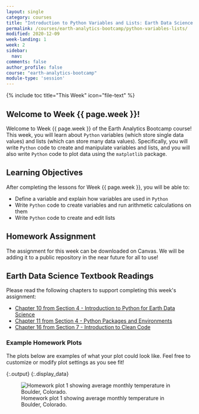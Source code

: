 ```yaml
---
layout: single
category: courses
title: "Introduction to Python Variables and Lists: Earth Data Science Bootcamp Course Week 2"
permalink: /courses/earth-analytics-bootcamp/python-variables-lists/
modified: 2020-12-09
week-landing: 1
week: 2
sidebar:
  nav:
comments: false
author_profile: false
course: "earth-analytics-bootcamp"
module-type: 'session'
---
```

{% include toc title="This Week" icon="file-text" %}

<div class="notice--info" markdown="1">

## <i class="fa fa-ship" aria-hidden="true"></i> Welcome to Week {{ page.week }}!

Welcome to Week {{ page.week }} of the Earth Analytics Bootcamp course! This week, you will learn about `Python` variables (which store single data values) and lists (which can store many data values). Specifically, you will write `Python` code to create and manipulate variables and lists, and you will also write `Python` code to plot data using the `matplotlib` package.


## <i class="fa fa-graduation-cap" aria-hidden="true"></i> Learning Objectives

After completing the lessons for Week {{ page.week }}, you will be able to:

* Define a variable and explain how variables are used in `Python`
* Write `Python` code to create variables and run arithmetic calculations on them
* Write `Python` code to create and edit lists


## <i class="fa fa-pencil-square-o" aria-hidden="true"></i> Homework Assignment

The assignment for this week can be downloaded on Canvas. We will be adding it to a
public repository in the near future for all to use!

## <i class="fa fa-book"></i> Earth Data Science Textbook Readings
Please read the following chapters to support completing this week's assignment:
* <a href="https://www.earthdatascience.org/courses/intro-to-earth-data-science/python-code-fundamentals/get-started-using-python/">Chapter 10 from Section 4 - Introduction to Python for Earth Data Science</a>
* <a href="https://www.earthdatascience.org/courses/intro-to-earth-data-science/python-code-fundamentals/use-python-packages/">Chapter 11 from Section 4 - Python Packages and Environments</a>
* <a href="https://www.earthdatascience.org/courses/intro-to-earth-data-science/write-efficient-python-code/intro-to-clean-code/">Chapter 16 from Section 7 - Introduction to Clean Code</a>

</div>

### Example Homework Plots

The plots below are examples of what your plot could look like. Feel free to
customize or modify plot settings as you see fit!

{:.output}
{:.display_data}

<figure>

<img src = "{{ site.url }}/images/courses/ea-bootcamp/02-variables-lists/2019-07-31-python-variables-lists-landing-page/2019-07-31-python-variables-lists-landing-page_4_0.png" alt = "Homework plot 1 showing average monthly temperature in Boulder, Colorado.">
<figcaption>Homework plot 1 showing average monthly temperature in Boulder, Colorado.</figcaption>

</figure>
